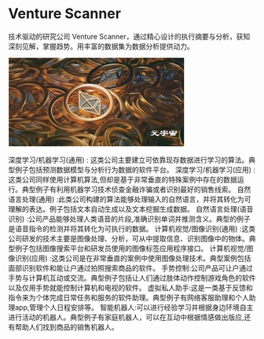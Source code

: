 # Venture Scanner

技术驱动的研究公司 Venture Scanner，通过精心设计的执行摘要与分析，获知深刻见解，掌握趋势。用丰富的数据集为数据分析提供动力。

![](07ef37233882d24844fae028d53c4ca.png)


深度学习/机器学习(通用) : 这类公司主要建立可依靠现存数据进行学习的算法。典型例子包括预测数据模型与分析行为数据的软件平台。
深度学习/机器学习(应用) :这类公司同样使用计算机算法,但却是基于非常垂直的特殊案例中存在的数据运行。典型例子有利用机器学习技术侦查金融诈骗或者识别最好的销售线索。
自然语言处理(通用) :此类公司构建的算法能够处理输入的自然语言，并将其转化为可理解的表达。例子包括文本自动生成以及文本挖掘生成数据。
自然语言处理(语音识别) :公司产品能够处理人类语音的片段,准确识别单词并推测含义。典型的例子是语音指令的检测并将其转化为可执行的数据。
计算机视觉/图像识别(通用) :这类公司研发的技术主要是图像处理、分析，可从中提取信息、识别图像中的物体。典型例子包括图像搜索平台和研发员使用的图像标签应用程序接口。
计算机视觉/图像识别(应用) :这类公司是在非常垂直的案例中使用图像处理技术。典型案例包括面部识别软件和能让户通过拍照搜索商品的软件。
手势控制:公司产品可让户通过手势与计算机互动或交流。典型例子包括让人们通过肢体动作控制游戏角色的软件以及仅用手势就能控制计算机和电视的软件。
虚拟私人助手:这是一类基于反馈和指令来为个体完成日常任务和服务的软件助理。典型例子有网络客服助理和个人助理app,管理个人日程安排等。
智能机器人:可以进行经验学习并根据身边环境自主进行活动的机器人。典型例子有家庭机器人，可以在互动中根据情感做出版应,还有帮助人们找到商品的销售机器人。
